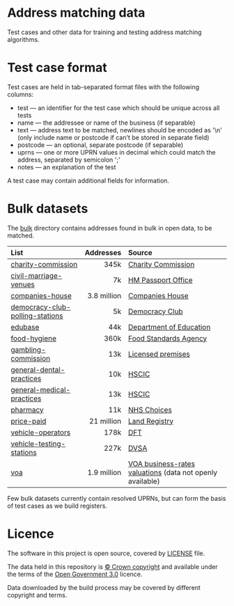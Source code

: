 # Address matching data

Test cases and other data for training and testing address matching algorithms.

# Test case format

Test cases are held in tab-separated format files with the following columns:

- test — an identifier for the test case which should be unique across all tests
- name — the addressee or name of the business (if separable)
- text — address text to be matched, newlines should be encoded as '\n' (only include name or postcode if can't be stored in separate field)
- postcode — an optional, separate postcode (if separable)
- uprns — one or more UPRN values in decimal which could match the address, separated by semicolon ';'
- notes — an explanation of the test

A test case may contain additional fields for information.

# Bulk datasets

The [bulk](bulk) directory contains addresses found in bulk in open data, to be matched.

| List | Addresses | Source |
| :---         |     ---:      |          :--- |
| [charity-commission](bulk/charity-commission) | 345k | [Charity Commission](http://data.charitycommission.gov.uk/) |
| [civil-marriage-venues](bulk/civil-marriage-venues) | 7k | [HM Passport Office](https://www.gov.uk/government/publications/civil-marriages-and-partnerships-approved-premises-list) |
| [companies-house](bulk/companies-house) | 3.8 million | [Companies House](http://download.companieshouse.gov.uk/en_output.html) |
| [democracy-club-polling-stations](bulk/democracy-club-polling-stations) | 5k | [Democracy Club](https://wheredoivote.co.uk/) |
| [edubase](bulk/edubase) | 44k | [Department of Education](http://www.education.gov.uk/edubase/home.xhtml) |
| [food-hygiene](bulk/food-hygiene) | 360k | [Food Standards Agency](http://ratings.food.gov.uk/open-data/) |
| [gambling-commission](bulk/gambling-commission) | 13k | [Licensed premises](http://www.gamblingcommission.gov.uk/Find-licensees.aspx) |
| [general-dental-practices](bulk/general-dental-practices) | 10k | [HSCIC](https://data.gov.uk/dataset/general-dental-practices) |
| [general-medical-practices](bulk/general-medical-practices) | 13k | [HSCIC](https://data.gov.uk/dataset/general-medical-practices) |
| [pharmacy](bulk/pharmacy) | 11k | [NHS Choices](https://data.gov.uk/dataset/pharmacies) |
| [price-paid](bulk/price-paid) | 21 million | [Land Registry](https://www.gov.uk/government/statistical-data-sets/price-paid-data-downloads) |
| [vehicle-operators](bulk/vehicle-operators) | 178k | [DFT](https://data.gov.uk/dataset/traffic-commissioners-goods-and-public-service-vehicle-operator-licence-records) |
| [vehicle-testing-stations](bulk/vehicle-testing-stations) | 227k | [DVSA](https://data.gov.uk/dataset/mot-active-vts) |
| [voa](bulk/voa) | 1.9 million | [VOA business-rates valuations](http://www.2010.voa.gov.uk/rli/) (data not openly available) |

Few bulk datasets currently contain resolved UPRNs, but can form the basis of test cases as we build registers.

# Licence

The software in this project is open source, covered by [LICENSE](LICENSE) file.

The data held in this repository is [© Crown copyright](http://www.nationalarchives.gov.uk/information-management/re-using-public-sector-information/copyright-and-re-use/crown-copyright/)
and available under the terms of the [Open Government 3.0](https://www.nationalarchives.gov.uk/doc/open-government-licence/version/3/) licence.

Data downloaded by the build process may be covered by different copyright and terms.
